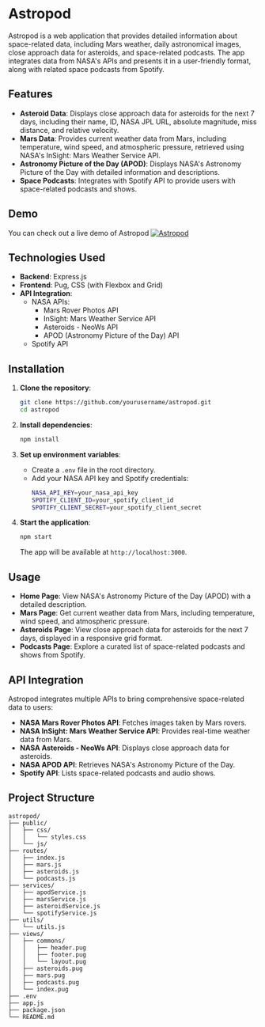 # Astropod

Astropod is a web application that provides detailed information about space-related data, including Mars weather, daily astronomical images, close approach data for asteroids, and space-related podcasts. The app integrates data from NASA's APIs and presents it in a user-friendly format, along with related space podcasts from Spotify.

## Features

- **Asteroid Data**: Displays close approach data for asteroids for the next 7 days, including their name, ID, NASA JPL URL, absolute magnitude, miss distance, and relative velocity.
- **Mars Data**: Provides current weather data from Mars, including temperature, wind speed, and atmospheric pressure, retrieved using NASA's InSight: Mars Weather Service API.
- **Astronomy Picture of the Day (APOD)**: Displays NASA's Astronomy Picture of the Day with detailed information and descriptions.
- **Space Podcasts**: Integrates with Spotify API to provide users with space-related podcasts and shows.

## Demo

You can check out a live demo of Astropod [![Astropod](https://img.shields.io/badge/Astropod-00c4ff?style=for-the-badge&logo=vercel)](https://astropod-zeta.vercel.app/)

## Technologies Used

- **Backend**: Express.js
- **Frontend**: Pug, CSS (with Flexbox and Grid)
- **API Integration**: 
  - NASA APIs: 
    - Mars Rover Photos API
    - InSight: Mars Weather Service API
    - Asteroids - NeoWs API
    - APOD (Astronomy Picture of the Day) API
  - Spotify API

## Installation

1. **Clone the repository**:
    ```bash
    git clone https://github.com/yourusername/astropod.git
    cd astropod
    ```

2. **Install dependencies**:
    ```bash
    npm install
    ```

3. **Set up environment variables**:
   - Create a `.env` file in the root directory.
   - Add your NASA API key and Spotify credentials:
     ```bash
     NASA_API_KEY=your_nasa_api_key
     SPOTIFY_CLIENT_ID=your_spotify_client_id
     SPOTIFY_CLIENT_SECRET=your_spotify_client_secret
     ```

4. **Start the application**:
    ```bash
    npm start
    ```

   The app will be available at `http://localhost:3000`.

## Usage

- **Home Page**: View NASA's Astronomy Picture of the Day (APOD) with a detailed description.
- **Mars Page**: Get current weather data from Mars, including temperature, wind speed, and atmospheric pressure.
- **Asteroids Page**: View close approach data for asteroids for the next 7 days, displayed in a responsive grid format.
- **Podcasts Page**: Explore a curated list of space-related podcasts and shows from Spotify.

## API Integration

Astropod integrates multiple APIs to bring comprehensive space-related data to users:

- **NASA Mars Rover Photos API**: Fetches images taken by Mars rovers.
- **NASA InSight: Mars Weather Service API**: Provides real-time weather data from Mars.
- **NASA Asteroids - NeoWs API**: Displays close approach data for asteroids.
- **NASA APOD API**: Retrieves NASA's Astronomy Picture of the Day.
- **Spotify API**: Lists space-related podcasts and audio shows.

## Project Structure

```plaintext
astropod/
├── public/
│   ├── css/
│   │   └── styles.css
│   └── js/
├── routes/
│   ├── index.js
│   ├── mars.js
│   ├── asteroids.js
│   └── podcasts.js
├── services/
│   ├── apodService.js
│   ├── marsService.js
│   ├── asteroidService.js
│   └── spotifyService.js
├── utils/
│   └── utils.js
├── views/
│   ├── commons/
│   │   ├── header.pug
│   │   ├── footer.pug
│   │   └── layout.pug
│   ├── asteroids.pug
│   ├── mars.pug
│   ├── podcasts.pug
│   └── index.pug
├── .env
├── app.js
├── package.json
└── README.md
